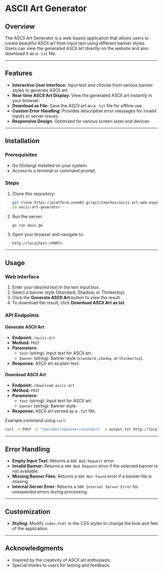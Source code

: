 # ASCII Art Generator

## Overview
The ASCII Art Generator is a web-based application that allows users to create beautiful ASCII art from input text using different banner styles. Users can view the generated ASCII art directly on the website and also download it as a `.txt` file.

---

## Features
- **Interactive User Interface:** Input text and choose from various banner styles to generate ASCII art.
- **Real-time ASCII Art Display:** View the generated ASCII art instantly in your browser.
- **Download as File:** Save the ASCII art as a `.txt` file for offline use.
- **Custom Error Handling:** Provides descriptive error messages for invalid inputs or server issues.
- **Responsive Design:** Optimized for various screen sizes and devices.

---

## Installation

### Prerequisites
- Go (Golang) installed on your system.
- Access to a terminal or command prompt.

### Steps
1. Clone this repository:
   ```bash
   git clone https://platform.zone01.gr/git/cmarkos/ascii-art-web-export-file.git
   cd ascii-art-generator
   ```

2. Run the server:
   ```bash
   go run main.go
   ```

3. Open your browser and navigate to:
   ```
   http://localhost:<PORT>
   ```

---

## Usage

### Web Interface
1. Enter your desired text in the text input box.
2. Select a banner style (Standard, Shadow, or Thinkertoy).
3. Click the **Generate ASCII Art** button to view the result.
4. To download the result, click **Download ASCII Art as txt**.

### API Endpoints

#### Generate ASCII Art
- **Endpoint:** `/ascii-art`
- **Method:** `POST`
- **Parameters:**
  - `text` (string): Input text for ASCII art.
  - `banner` (string): Banner style (`standard`, `shadow`, or `thinkertoy`).
- **Response:** ASCII art as plain text.

#### Download ASCII Art
- **Endpoint:** `/download-ascii-art`
- **Method:** `POST`
- **Parameters:**
  - `text` (string): Input text for ASCII art.
  - `banner` (string): Banner style.
- **Response:** ASCII art served as a `.txt` file.

Example command using `curl`:
```bash
curl -X POST -d "text=Hello&banner=standard" -o output.txt http://localhost:8080/download-ascii-art
```

---

## Error Handling
- **Empty Input Text:** Returns a `400 Bad Request` error.
- **Invalid Banner:** Returns a `400 Bad Request` error if the selected banner is not available.
- **Missing Banner Files:** Returns a `404 Not Found` error if a banner file is missing.
- **Internal Server Error:** Returns a `500 Internal Server Error` for unexpected errors during processing.

---

## Customization
- **Styling:** Modify `index.html` or the CSS styles to change the look and feel of the application.

---

## Acknowledgments
- Inspired by the creativity of ASCII art enthusiasts.
- Special thanks to users for testing and feedback.

